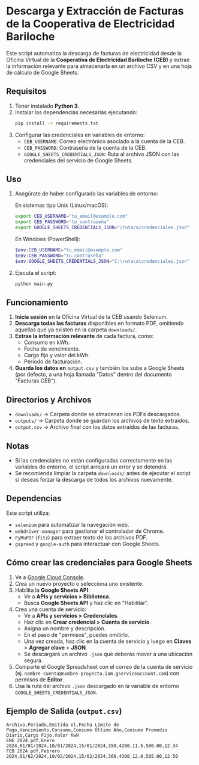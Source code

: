 # Descarga y Extracción de Facturas de la Cooperativa de Electricidad Bariloche

Este script automatiza la descarga de facturas de electricidad desde la Oficina Virtual de la **Cooperativa de Electricidad Bariloche (CEB)** y extrae la información relevante para almacenarla en un archivo CSV y en una hoja de cálculo de Google Sheets.

## Requisitos

1. Tener instalado **Python 3**.
2. Instalar las dependencias necesarias ejecutando:
   ```sh
   pip install -r requirements.txt
   ```
3. Configurar las credenciales en variables de entorno:
   - `CEB_USERNAME`: Correo electrónico asociado a la cuenta de la CEB.
   - `CEB_PASSWORD`: Contraseña de la cuenta de la CEB.
   - `GOOGLE_SHEETS_CREDENTIALS_JSON`: Ruta al archivo JSON con las credenciales del servicio de Google Sheets.

## Uso

1. Asegúrate de haber configurado las variables de entorno:

   En sistemas tipo Unix (Linux/macOS):
   ```sh
   export CEB_USERNAME="tu_email@example.com"
   export CEB_PASSWORD="tu_contraseña"
   export GOOGLE_SHEETS_CREDENTIALS_JSON="/ruta/a/credenciales.json"
   ```

   En Windows (PowerShell):
   ```powershell
   $env:CEB_USERNAME="tu_email@example.com"
   $env:CEB_PASSWORD="tu_contraseña"
   $env:GOOGLE_SHEETS_CREDENTIALS_JSON="C:\ruta\a\credenciales.json"
   ```

2. Ejecuta el script:

   ```sh
   python main.py
   ```

## Funcionamiento

1. **Inicia sesión** en la Oficina Virtual de la CEB usando Selenium.
2. **Descarga todas las facturas** disponibles en formato PDF, omitiendo aquellas que ya existen en la carpeta `downloads/`.
3. **Extrae la información relevante** de cada factura, como:
   - Consumo en kWh.
   - Fecha de vencimiento.
   - Cargo fijo y valor del kWh.
   - Período de facturación.
4. **Guarda los datos en** `output.csv` y también los sube a Google Sheets (por defecto, a una hoja llamada "Datos" dentro del documento "Facturas CEB").

## Directorios y Archivos

- `downloads/` → Carpeta donde se almacenan los PDFs descargados.
- `outputs/` → Carpeta donde se guardan los archivos de texto extraídos.
- `output.csv` → Archivo final con los datos extraídos de las facturas.

## Notas

- Si las credenciales no están configuradas correctamente en las variables de entorno, el script arrojará un error y se detendrá.
- Se recomienda limpiar la carpeta `downloads/` antes de ejecutar el script si deseas forzar la descarga de todos los archivos nuevamente.

## Dependencias

Este script utiliza:

- `selenium` para automatizar la navegación web.
- `webdriver-manager` para gestionar el controlador de Chrome.
- `PyMuPDF` (`fitz`) para extraer texto de los archivos PDF.
- `gspread` y `google-auth` para interactuar con Google Sheets.

## Cómo crear las credenciales para Google Sheets

1. Ve a [Google Cloud Console](https://console.cloud.google.com/).
2. Crea un nuevo proyecto o selecciona uno existente.
3. Habilita la **Google Sheets API**:
   - Ve a **APIs y servicios > Biblioteca**.
   - Busca **Google Sheets API** y haz clic en "Habilitar".
4. Crea una cuenta de servicio:
   - Ve a **APIs y servicios > Credenciales**.
   - Haz clic en **Crear credencial > Cuenta de servicio**.
   - Asigna un nombre y descripción.
   - En el paso de "permisos", puedes omitirlo.
   - Una vez creada, haz clic en la cuenta de servicio y luego en **Claves** > **Agregar clave** > **JSON**.
   - Se descargará un archivo `.json` que deberás mover a una ubicación segura.
5. Comparte el Google Spreadsheet con el correo de la cuenta de servicio (ej. `nombre-cuenta@nombre-proyecto.iam.gserviceaccount.com`) con permisos de **Editor**.
6. Usa la ruta del archivo `.json` descargado en la variable de entorno `GOOGLE_SHEETS_CREDENTIALS_JSON`.

## Ejemplo de Salida (`output.csv`)

```csv
Archivo,Periodo,Emitida el,Fecha Límite de Pago,Vencimiento,Consumo,Consumo Último Año,Consumo Promedio Diario,Cargo Fijo,Valor KwH
ENE 2024.pdf,Enero 2024,01/01/2024,10/01/2024,15/01/2024,350,4200,11.5,500.00,12.34
FEB 2024.pdf,Febrero 2024,01/02/2024,10/02/2024,15/02/2024,360,4300,12.0,505.00,12.50
```
